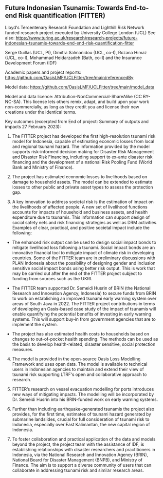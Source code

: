 ## Future Indonesian Tsunamis: Towards End-to-end Risk quantification (FITTER)

Lloyd's Tercentenary Research Foundation and Lighthill Risk Network funded research project executed by University College London (UCL) 
See also: https://www.turing.ac.uk/research/research-projects/future-indonesian-tsunamis-towards-end-end-risk-quantification-fitter

Serge Guillas (UCL, PI), Dimitra Salmanidou (UCL, co-I), Rozana Himaz (UCL, co-I), Mohammad Heidarzadeh (Bath, co-I) and the Insurance Development Forum (IDF)

Academic papers and project reports: https://github.com/OasisLMF/UCLFitter/tree/main/referencedBy 

Model data: https://github.com/OasisLMF/UCLFitter/tree/main/model_data

Model and data licence:  Attribution-NonCommercial-ShareAlike (CC BY-NC-SA). This license lets others remix, adapt, and build upon your work non-commercially, as long as they credit you and license their new creations under the identical terms. 

Key outcomes (excerpted from End of project: Summary of outputs and impacts 27 February 2023):

1. The FITTER project has developed the first high-resolution tsunami risk model for Indonesia, capable of estimating economic losses from local and regional tsunami hazard. The information provided by the model supports risk-informed decision making for Disaster Risk Management and Disaster Risk Financing, including support to ex-ante disaster risk financing and the development of a national Risk Pooling Fund (World Bank and Ministry of Finance).

2. The project has estimated economic losses to livelihoods based on damage to household assets. The model can be extended to estimate losses to other public and private asset types
to assess the protection gap.

3. A key innovation to address societal risk is the estimation of impact on the livelihoods of affected people. A new set of livelihood functions accounts for impacts of household and business assets, and health expenditure due to tsunamis. This information can support design of social safety nets and risk financing strategies as well as DRM activities. Examples of clear, practical, and positive societal impact include the following: 

* The enhanced risk output can be used to design social impact bonds to mitigate livelihood loss following a tsunami. Social impact bonds are an innovative financial tool to mitigate
impact of climate risk in developing countries. Some of the FITTER team are in preliminary discussions with PLAN Indonesia about the possibility of designing gender and inclusion sensitive social impact bonds using better risk output. This is work that may be carried out after the end of the FITTER project subject to funding from sources such as the UKRI.

* The FITTER team supported Dr. Semeidi Husrin of BRIN (the National Research and Innovation Agency, Indonesia) to secure funds from BRIN to work on establishing an improved tsunami early warning system over areas of South Java in 2022. The FITTER project contributions in terms of developing an Oasis-based case study of the impact of tsunamis will enable quantifying the potential benefits of investing in early warning systems. This will support buy-in from government agencies that are to implement the system.

* The project has also estimated health costs to households based on changes to out-of-pocket health spending. The methods can be used as the basis to develop health-related, disaster sensitive, social protection measures.

4. The model is provided in the open-source Oasis Loss Modelling Framework and uses open data. The model is available to technical users in Indonesian agencies to maintain and extend their view of tsunami risk supporting LTRF's open and collaborative approach to research.

5. FITTER’s research on vessel evacuation modelling for ports introduces new ways of mitigating impacts. The modelling will be incorporated by Dr. Semeidi Husrin into his BRIN-funded work on early warning systems.

6. Further than including earthquake-generated tsunamis the project also provides, for the first time, estimates of tsunami hazard generated by submarine landslides, crucial for full consideration of tsunami risk to Indonesia, especially over East Kalimantan, the new capital region of Indonesia. 

7. To foster collaboration and practical application of the data and models beyond the project, the project team with the assistance of IDF, is establishing relationships with disaster researchers and practitioners in Indonesia, via the National Research and Innovation Agency (BRIN), National Board for Disaster Management (BNPB), and Ministry of Finance. The aim is to support a diverse community of users that can collaborate in addressing tsunami risk and similar research areas.
